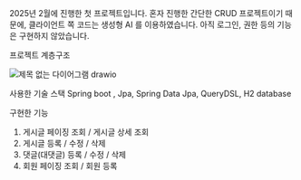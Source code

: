 2025년 2월에 진행한 첫 프로젝트입니다.
혼자 진행한 간단한 CRUD 프로젝트이기 때문에, 클라이언트 쪽 코드는 생성형 AI 를 이용하였습니다.
아직 로그인, 권한 등의 기능은 구현하지 않았습니다.

프로젝트 계층구조


![제목 없는 다이어그램 drawio](https://github.com/user-attachments/assets/b69c54ae-a2aa-49f7-b852-3cb4387366b6)




사용한 기술 스택
Spring boot , Jpa, Spring Data Jpa, QueryDSL, H2 database

구현한 기능
1. 게시글 페이징 조회 / 게시글 상세 조회
2. 게시글 등록 / 수정 / 삭제
3. 댓글(대댓글) 등록 / 수정 / 삭제
4. 회원 페이징 조회 / 회원 등록






